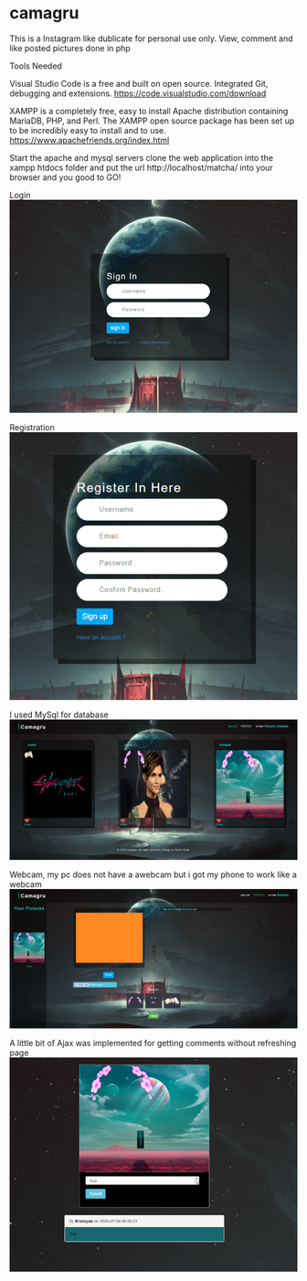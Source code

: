 # camagru

This is a Instagram like dublicate for personal use only. View, comment and like posted pictures done in php

Tools Needed

Visual Studio Code is a free and built on open source. Integrated Git, debugging and extensions.
https://code.visualstudio.com/download

XAMPP is a completely free, easy to install Apache distribution containing MariaDB, PHP, and Perl. The XAMPP open source package has been set up to be incredibly easy to install and to use.
https://www.apachefriends.org/index.html

Start the apache and mysql servers 
clone the web application into the xampp htdocs folder and put the url http://localhost/matcha/ into your browser and you good to GO!

Login
![Screenshot](login.png)

Registration
![Screenshot](signin.png)

I used MySql for database
![Screenshot](index.png)

Webcam, my pc does not have a awebcam but i got my phone to work like a webcam 
![Screenshot](webcam.png)

A little bit of Ajax was implemented for getting comments without refreshing page 
![Screenshot](comments.png)
